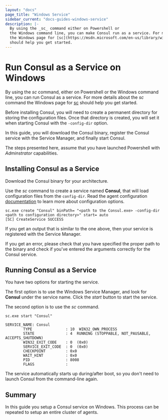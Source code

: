 ```yaml
---
layout: "docs"
page_title: "Windows Service"
sidebar_current: "docs-guides-windows-service"
description: |-
  By using the _sc_ command either on Powershell or 
  the Windows command line, you can make Consul run as a service. For more details about the _sc_ command
  the Windows page for [sc](https://msdn.microsoft.com/en-us/library/windows/desktop/ms682107(v=vs.85).aspx)
  should help you get started.
---
```


# Run Consul as a Service on Windows

By using the _sc_ command, either on Powershell or 
the Windows command line, you can run Consul as a service. For more details about the _sc_ command
the Windows page for [sc](https://msdn.microsoft.com/en-us/library/windows/desktop/ms682107(v=vs.85).aspx)
should help you get started.

Before installing Consul, you will need to create a permanent directory for storing the configuration files. Once that directory is created, you will set it when starting Consul with the `-config-dir` option.

In this guide, you will download the Consul binary, register the Consul service
with the Service Manager, and finally start Consul. 

The steps presented here, assume that you have launched Powershell with _Adminstrator_ capabilities.

## Installing Consul as a Service

Download the Consul binary for your architecture.

Use the _sc_ command to create a service named **Consul**, that will load configuration files from the `config-dir`. Read the agent configuration
[documentation](/docs/agent/options.html#configuration-files) to learn more about configuration options.

```text
sc.exe create "Consul" binPath= "<path to the Consul.exe> -config-dir <path to configuration directory>" start= auto
[SC] CreateService SUCCESS 
```
   
If you get an output that is similar to the one above, then your service is
registered with the Service Manager. 
   
If you get an error, please check that
you have specified the proper path to the binary and check if you've entered the arguments correctly for the Consul service.


## Running Consul as a Service

You have two options for starting the service.

The first option is to use the Windows Service Manager, and look for **Consul** under the service name. Click the _start_ button to start the service.

The second option is to use the _sc_ command.
   
```text
sc.exe start "Consul"  
     
SERVICE_NAME: Consul
        TYPE               : 10  WIN32_OWN_PROCESS
        STATE              : 4  RUNNING (STOPPABLE, NOT_PAUSABLE, ACCEPTS_SHUTDOWN)
        WIN32_EXIT_CODE    : 0  (0x0)
        SERVICE_EXIT_CODE  : 0  (0x0)
        CHECKPOINT         : 0x0
        WAIT_HINT          : 0x0
        PID                : 8008
        FLAGS              : 
```

The service automatically starts up during/after boot, so you don't need to
launch Consul from the command-line again.

## Summary

In this guide you setup a Consul service on Windows. This process can be repeated to setup an entire cluster of agents. 
